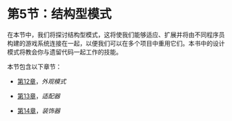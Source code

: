 # 第5节：结构型模式

在本节中，我们将探讨结构型模式，这将使我们能够适应、扩展并将由不同程序员构建的游戏系统连接在一起，以便我们可以在多个项目中重用它们。本书中的设计模式将教会你与遗留代码一起工作的技能。

本节包含以下章节：

+   [第12章](a0abace8-722e-42bb-83f3-94bb07aae15e.xhtml)，*外观模式*

+   [第13章](53f1b25e-e9c8-47b4-aa76-82c71fffdb8c.xhtml)，*适配器*

+   [第14章](d9999ba6-767b-48db-8b12-d3b51730104c.xhtml)，*装饰器*
